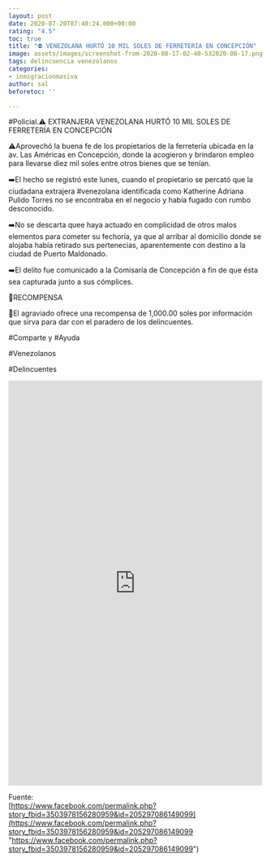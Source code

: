 ```yaml
---
layout: post
date: 2020-07-20T07:40:24.000+00:00
rating: "4.5"
toc: true
title: "⛔ VENEZOLANA HURTÓ 10 MIL SOLES DE FERRETERÍA EN CONCEPCIÓN"
image: assets/images/screenshot-from-2020-08-17-02-40-532020-08-17.png
tags: delincuencia venezolanos
categories:
- inmigracionmasiva
author: sal
beforetoc: ''

---
```

\#Policial.⚠️ EXTRANJERA VENEZOLANA HURTÓ 10 MIL SOLES DE FERRETERÍA EN CONCEPCIÓN

⚠️Aprovechó la buena fe de los propietarios de la ferretería ubicada en la av. Las Américas en Concepción, donde la acogieron y brindaron empleo para llevarse diez mil soles entre otros bienes que se tenían.

➡️El hecho se registró este lunes, cuando el propietario se percató que la ciudadana extrajera #venezolana identificada como Katherine Adriana Pulido Torres no se encontraba en el negocio y había fugado con rumbo desconocido.

➡️No se descarta quee haya actuado en complicidad de otros malos elementos para cometer su fechoría, ya que al arribar al domicilio donde se alojaba había retirado sus pertenecias, aparentemente con destino a la ciudad de Puerto Maldonado.

➡️El delito fue comunicado a la Comisaría de Concepción a fin de que ésta sea capturada junto a sus cómplices.

📌RECOMPENSA

🔴El agraviado ofrece una recompensa de 1,000.00 soles por información que sirva para dar con el paradero de los delincuentes.

\#Comparte y #Ayuda

\#Venezolanos

\#Delincuentes

<div class="embed-responsive embed-responsive-16by9">
<iframe src="https://www.facebook.com/plugins/post.php?href=https%3A%2F%2Fwww.facebook.com%2Fpermalink.php%3Fstory_fbid%3D3503978156280959%26id%3D205297086149099&width=500" width="500" height="797" style="border:none;overflow:hidden" scrolling="no" frameborder="0" allowTransparency="true" allow="encrypted-media"></iframe>
</div>

Fuente:  
[https://www.facebook.com/permalink.php?story_fbid=3503978156280959&id=205297086149099](https://www.facebook.com/permalink.php?story_fbid=3503978156280959&id=205297086149099 "https://www.facebook.com/permalink.php?story_fbid=3503978156280959&id=205297086149099")
